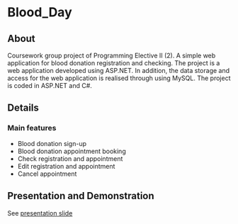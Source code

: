 # Blood_Day
## About
Coursework group project of Programming Elective II (2). A simple web application for blood donation registration and checking. The project is a web application developed using ASP.NET. In addition, the data storage and access for the web application is realised through using MySQL. The project is coded in ASP.NET and C#.

## Details
### Main features
- Blood donation sign-up
- Blood donation appointment booking
- Check registration and appointment
- Edit registration and appointment
- Cancel appointment

## Presentation and Demonstration
See [presentation slide](https://docs.google.com/presentation/d/1G0LH6VjJTWTn4tc9y-cMfzCFoDkaAlJ_/edit?usp=share_link&ouid=105629644712252421356&rtpof=true&sd=true)
